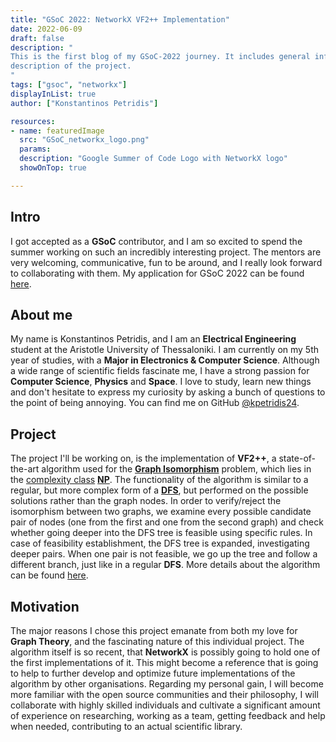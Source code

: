 ```yaml
---
title: "GSoC 2022: NetworkX VF2++ Implementation"
date: 2022-06-09
draft: false
description: "
This is the first blog of my GSoC-2022 journey. It includes general information about me, and a superficial
description of the project.
"
tags: ["gsoc", "networkx"]
displayInList: true
author: ["Konstantinos Petridis"]

resources:
- name: featuredImage
  src: "GSoC_networkx_logo.png"
  params:
  description: "Google Summer of Code Logo with NetworkX logo"
  showOnTop: true

---
```


## Intro

I got accepted as a **GSoC** contributor, and I am so excited to spend the summer working on such an incredibly
interesting project. The mentors are very welcoming, communicative, fun to be around, and I really look forward to
collaborating with them. My application for GSoC 2022 can
be found [here](https://summerofcode.withgoogle.com/programs/2022/projects/V1hY83XG).

## About me

My name is Konstantinos Petridis, and I am an **Electrical Engineering** student at the Aristotle University of
Thessaloniki. I am currently on my 5th year of studies, with a **Major in Electronics & Computer Science**. Although a
wide range of scientific fields fascinate me, I have a strong passion for **Computer Science**, **Physics** and
**Space**. I love to study, learn new things and don't hesitate to express my curiosity by asking a bunch of questions
to the point of being annoying. You can find me on GitHub [@kpetridis24](https://github.com/kpetridis24).

## Project

The project I'll be working on, is the implementation of **VF2++**, a state-of-the-art algorithm used for the
[**Graph Isomorphism**](https://en.wikipedia.org/wiki/Graph_isomorphism) problem, which lies in the
[complexity class](https://en.wikipedia.org/wiki/Complexity_class) [**NP**](<https://en.wikipedia.org/wiki/NP_(complexity)>).
The functionality of the algorithm is similar to a regular, but
more complex form of a
[**DFS**](https://en.wikipedia.org/wiki/Depth-first_search), but performed on the possible solutions rather than the
graph nodes. In order to verify/reject the isomorphism between two graphs, we examine every possible candidate pair of
nodes
(one from the first and one from the second graph) and check whether going deeper into the DFS tree is feasible using
specific rules. In case of feasibility establishment, the DFS tree is expanded, investigating deeper pairs. When one
pair is not feasible, we go up the tree and follow a different branch, just like in a regular **DFS**. More details
about the algorithm can be found [here](https://doi.org/10.1016/j.dam.2018.02.018).

## Motivation

The major reasons I chose this project emanate from both my love for **Graph Theory**, and the fascinating nature of
this individual project. The algorithm itself is so recent, that **NetworkX** is possibly going to hold one of the first
implementations of it. This might become a reference that is going to help to further develop and optimize future
implementations of the algorithm by other organisations. Regarding my personal gain, I will become more familiar with
the open source communities and their philosophy, I will collaborate with highly skilled individuals and cultivate a
significant amount of experience on researching, working as a team, getting feedback and help when needed, contributing
to an actual scientific library.
